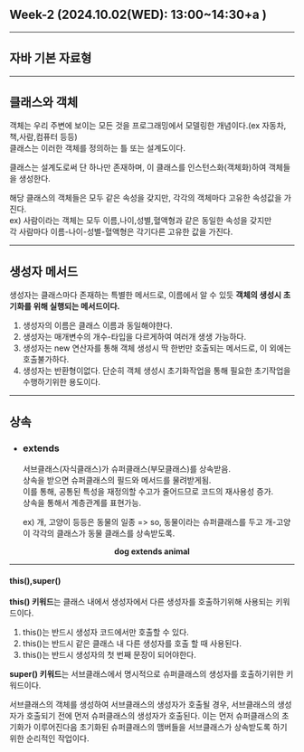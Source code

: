 ## Week-2 (2024.10.02(WED): 13:00~14:30+a )
<hr>


## 자바 기본 자료형




<hr>

## 클래스와 객체

객체는 우리 주변에 보이는 모든 것을 프로그래밍에서 모델링한 개념이다.(ex 자동차,책,사람,컴퓨터 등등)  
클래스는 이러한 객체를 정의하는 틀 또는 설계도이다.  

클래스는 설계도로써 단 하나만 존재하며, 이 클래스를 인스턴스화(객체화)하여 객체들을 생성한다. 

해당 클래스의 객체들은 모두 같은 속성을 갖지만, 각각의 객체마다 고유한 속성값을 가진다.   
ex) 사람이라는 객체는 모두 이름,나이,성별,혈액형과 같은 동일한 속성을 갖지만    
    각 사람마다 이름-나이-성별-혈액형은 각기다른 고유한 값을 가진다.   

<hr>

## 생성자 메서드

생성자는 클래스마다 존재하는 특별한 메서드로, 이름에서 알 수 있듯 **객체의 생성시 초기화를 위해 실행되는 메서드이다.**  

1. 생성자의 이름은 클래스 이름과 동일해야한다.
2. 생성자는 매개변수의 개수-타입을 다르게하여 여러개 생생 가능하다.
3. 생성자는 new 연산자를 통해 객체 생성시 딱 한번만 호출되는 메서드로, 이 외에는 호출불가하다.
4. 생성자는 반환형이없다. 단순히 객체 생성시 초기화작업을 통해 필요한 초기작업을 수행하기위한 용도이다.   


<hr>

## 상속

- ### extends

  서브클래스(자식클래스)가 슈퍼클래스(부모클래스)를 상속받음.  
  상속을 받으면 슈퍼클래스의 필드와 메서드를 물려받게됨.   
  이를 통해, 공통된 특성을 재정의할 수고가 줄어드므로 코드의 재사용성 증가.  
  상속을 통해서 계층관계를 표현가능.  

  ex) 
  개, 고양이 등등은 동물의 일종 => so, 동물이라는 슈퍼클래스를 두고 개-고양이 각각의 클래스가 동물 클래스를 상속받도록.
  

**<div align="center">dog extends animal</div>**


<hr>


#### this(),super()

**this() 키워드**는 클래스 내에서 생성자에서 다른 생성자를 호출하기위해 사용되는 키워드이다.

1. this()는 반드시 생성자 코드에서만 호출할 수 있다.
2. this()는 반드시 같은 클래스 내 다른 생성자를 호출 할 때 사용된다.
3. this()는 반드시 생성자의 첫 번째 문장이 되어야한다.  

**super() 키워드**는 서브클래스에서 명시적으로 슈퍼클래스의 생성자를 호출하기위한 키워드이다.  

서브클래스의 객체를 생성하여 서브클래스의 생성자가 호출될 경우, 서브클래스의 생성자가 호출되기 전에 먼저 슈퍼클래스의 생성자가 호출된다.
이는 먼저 슈퍼클래스의 초기화가 이루어진다음 초기화된 슈퍼클래스의 맴버들을 서브클래스가 상속받도록 하기위한 순리적인 작업이다.

